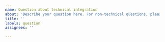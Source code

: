 ```yaml
---
name: Question about technical integration
about: 'Describe your question here. For non-technical questions, please mail our supprt team at informatie.vlaanderen@vlaanderen.be'
title: ''
labels: question 
assignees: ''

---
```



